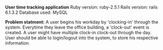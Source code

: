 **User time tracking application**
Ruby version: ruby-2.5.1
Rails version: rails 6.1.3.2
Database used: MySQL

**Problem statment:**
A user begins his workday by 'clocking-in' through the system. Everytime they leave the office building, a 'clock-out' event is created. A user might have multiple clock-in clock-out through the day. 
User should be able to login/logout into the system, to store his respective information. 
